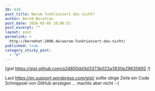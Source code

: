 ```yaml
---
ID: 639
post_title: Warum funktioniert das nicht?
author: Bernd Boruttau
post_date: 2016-05-05 16:06:51
post_excerpt: ""
layout: post
permalink: >
  http://berndnet-2000.de/warum-funktioniert-das-nicht/
published: true
category_sticky_post:
  - "0"
---
```

[gist https://gist.github.com/a24800dd3d3373b022a3930e29635692 /]

Laut https://en.support.wordpress.com/gist/ sollte obige Zeile ein Code Schnippsel von GitHub anzeigen ... machts aber nicht :-(